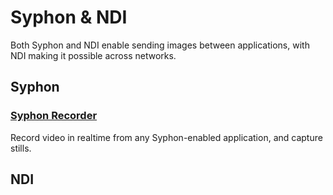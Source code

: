 # Syphon & NDI

Both Syphon and NDI enable sending images between applications, with NDI making it possible across networks.

## Syphon

### [Syphon Recorder](http://syphon.v002.info/recorder/)

Record video in realtime from any Syphon-enabled application, and capture stills.

## NDI

